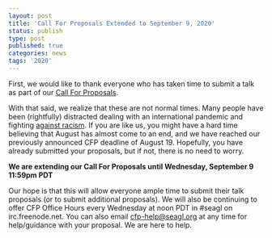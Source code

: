 ```yaml
---
layout: post
title: 'Call For Proposals Extended to September 9, 2020'
status: publish
type: post
published: true
categories: news
tags: '2020'
---
```


First, we would like to thank everyone who has taken time to submit a talk as part of our [Call For Proposals](/news/2020/07/14/CFP-open.html).

With that said, we realize that these are not normal times. Many people have been (rightfully) distracted dealing with an international pandemic and fighting [against racism](/news/2020/06/12/black-lives-matter.html). If you are like us, you might have a hard time believing that August has almost come to an end, and we have reached our previously announced CFP deadline of August 19. Hopefully, you have already submitted your proposals, but if not, there is no need to worry.

**We are extending our Call For Proposals until Wednesday, September 9 11:59pm PDT**

Our hope is that this will allow everyone ample time to submit their talk proposals (or to submit additional proposals). We will also be continuing to offer CFP Office Hours every Wednesday at noon PDT in #seagl on irc.freenode.net. You can also email <cfp-help@seagl.org> at any time for help/guidance with your proposal. We are here to help.
